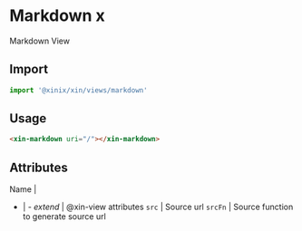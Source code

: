 # Markdown x

Markdown View

## Import

```js
import '@xinix/xin/views/markdown'
```

## Usage

```html
<xin-markdown uri="/"></xin-markdown>
```

## Attributes

Name |
- | -
*extend* | @xin-view attributes
`src`   | Source url
`srcFn` | Source function to generate source url
